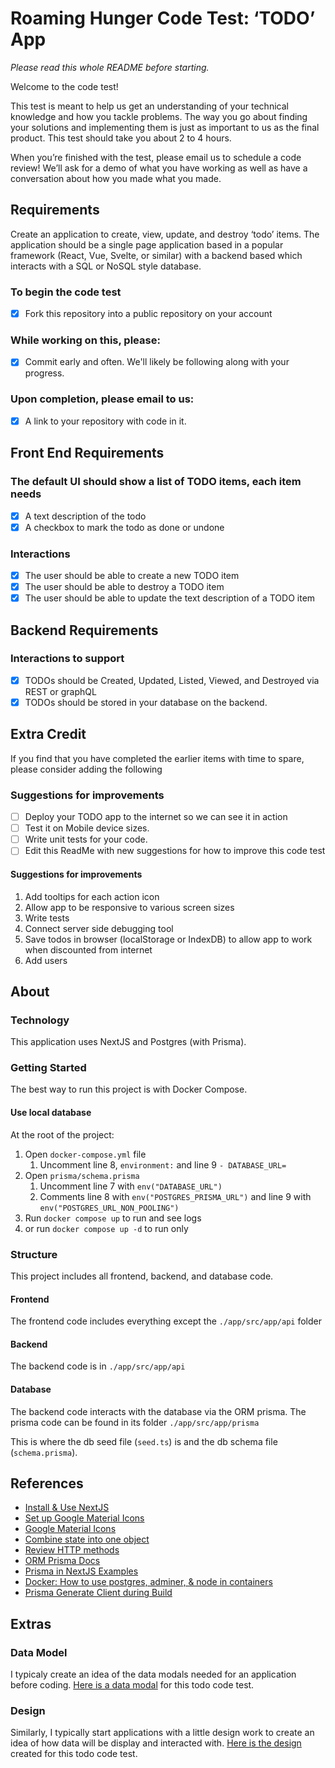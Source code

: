 # Roaming Hunger Code Test: ‘TODO’ App

*Please read this whole README before starting.*

Welcome to the code test! 

This test is meant to help us get an understanding of your technical knowledge and how you tackle problems. The way you go about finding your solutions and implementing them is just as important to us as the final product. This test should take you about 2 to 4 hours.

When you’re finished with the test, please email us to schedule a code review! We’ll ask for a demo of what you have working as well as have a conversation about how you made what you made. 

## Requirements
Create an application to create, view, update, and destroy ‘todo’ items. The application should be a single page application based in a popular framework (React, Vue, Svelte, or similar) with a backend based which interacts with a SQL or NoSQL style database.

### To begin the code test
* [x] Fork this repository into a public repository on your account

### While working on this, please:
* [x] Commit early and often. We'll likely be following along with your progress.

### Upon completion, please email to us:
* [x] A link to your repository with code in it.

## Front End Requirements

### The default UI should show a list of TODO items, each item needs
* [x] A text description of the todo
* [x] A checkbox to mark the todo as done or undone

### Interactions
* [x] The user should be able to create a new TODO item
* [x] The user should be able to destroy a TODO item
* [x] The user should be able to update the text description of a TODO item

## Backend Requirements

### Interactions to support
* [x] TODOs should be Created, Updated, Listed, Viewed, and Destroyed via REST or graphQL
* [x] TODOs should be stored in your database on the backend. 

## Extra Credit

If you find that you have completed the earlier items with time to spare, please consider adding the following

### Suggestions for improvements
* [ ] Deploy your TODO app to the internet so we can see it in action
* [ ] Test it on Mobile device sizes.
* [ ] Write unit tests for your code.
* [ ] Edit this ReadMe with new suggestions for how to improve this code test

#### Suggestions for improvements
1. Add tooltips for each action icon
1. Allow app to be responsive to various screen sizes
1. Write tests
1. Connect server side debugging tool
1. Save todos in browser (localStorage or IndexDB) to allow app to work when discounted from internet
1. Add users

## About

### Technology
This application uses NextJS and Postgres (with Prisma).


### Getting Started
The best way to run this project is with Docker Compose.

#### Use local database
At the root of the project:
1. Open `docker-compose.yml` file
    1. Uncomment line 8, `environment:` and line 9 `- DATABASE_URL=`
1. Open `prisma/schema.prisma`
    1. Uncomment line 7 with `env("DATABASE_URL")`
    1. Comments line 8 with `env("POSTGRES_PRISMA_URL")` and line 9 with `env("POSTGRES_URL_NON_POOLING")`
1. Run `docker compose up` to run and see logs
1. or run `docker compose up -d` to run only

### Structure
This project includes all frontend, backend, and database code.

#### Frontend
The frontend code includes everything except the `./app/src/app/api` folder

#### Backend
The backend code is in `./app/src/app/api`

#### Database
The backend code interacts with the database via the ORM prisma.  The prisma code can be found in its folder `./app/src/app/prisma`

This is where the db seed file (`seed.ts`) is and the db schema file (`schema.prisma`).

## References
- [Install & Use NextJS](https://nextjs.org/docs/getting-started/installation)
- [Set up Google Material Icons](https://dev.to/sabbirsobhani/google-icons-from-google-fonts-with-nextjs-11pa)
- [Google Material Icons](https://fonts.google.com/icons?selected=Material+Symbols+Outlined:edit:FILL@0;wght@400;GRAD@0;opsz@24&icon.query=edit)
- [Combine state into one object](https://www.freecodecamp.org/news/how-to-build-forms-in-react/)
- [Review HTTP methods](https://developer.mozilla.org/en-US/docs/Web/HTTP/Methods)
- [ORM Prisma Docs](https://www.prisma.io/docs/getting-started)
- [Prisma in NextJS Examples](https://github.com/prisma/prisma-examples/blob/latest/typescript/rest-nextjs-api-routes/src/pages/api/filterPosts.ts)
- [Docker: How to use postgres, adminer, & node in containers](https://hub.docker.com/_/postgres)
- [Prisma Generate Client during Build](https://www.prisma.io/docs/orm/prisma-client/deployment/serverless/deploy-to-vercel#:~:text=Generate%20Prisma%20during%20build&text=This%20will%20re%2Dgenerate%20Prisma,missing%20prisma%20in%20your%20dependencies.)

## Extras

### Data Model
I typicaly create an idea of the data modals needed for an application before coding.  [Here is a data modal](https://docs.google.com/drawings/d/1UTzKAbcyrbcMjdFivp7HZZyDQtH8KJqhrUsU35pSmus/edit) for this todo code test.

### Design
Similarly, I typically start applications with a little design work to create an idea of how data will be display and interacted with.  [Here is the design](https://codetestdesign.framer.website/) created for this todo code test.
